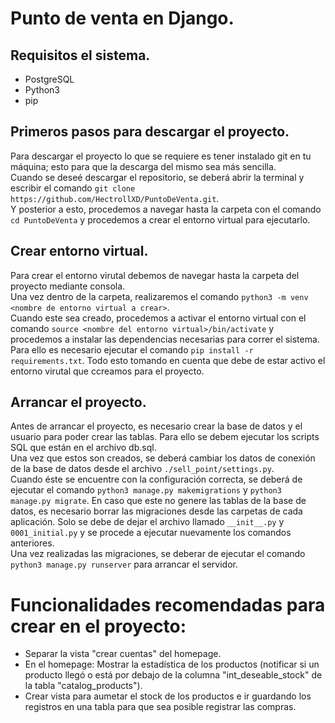 # Punto de venta en Django.


## Requisitos el sistema.

* PostgreSQL
* Python3
* pip


## Primeros pasos para descargar el proyecto.

Para descargar el proyecto lo que se requiere es tener instalado git en tu máquina; esto para que 
la descarga del mismo sea más sencilla.   
Cuando se deseé descargar el repositorio, se deberá abrir la terminal y escribir el comando 
`git clone https://github.com/HectrollXD/PuntoDeVenta.git`.   
Y posterior a esto, procedemos a navegar hasta la carpeta con el comando `cd PuntoDeVenta` y 
procedemos a crear el entorno virtual para ejecutarlo.


## Crear entorno virtual.

Para crear el entorno virutal debemos de navegar hasta la carpeta del proyecto mediante consola.   
Una vez dentro de la carpeta, realizaremos el comando 
`python3 -m venv <nombre de entorno virtual a crear>`.   
Cuando este sea creado, procedemos a activar el entorno virtual con el comando 
`source <nombre del entorno virtual>/bin/activate` y procedemos a instalar las dependencias 
necesarias para correr el sistema. Para ello es necesario ejecutar el comando 
`pip install -r requirements.txt`. Todo esto tomando en cuenta que debe de estar activo el entorno 
virutal que ccreamos para el proyecto.


## Arrancar el proyecto.

Antes de arrancar el proyecto, es necesario crear la base de datos y el usuario para poder 
crear las tablas. Para ello se debem ejecutar los scripts SQL que están en el archivo db.sql.  
Una vez que estos son creados, se deberá cambiar los datos de conexión de la base de datos desde el 
archivo `./sell_point/settings.py`.   
Cuando éste se encuentre con la configuración correcta, se deberá de ejecutar el comando 
`python3 manage.py makemigrations` y `python3 manage.py migrate`. En caso que este no genere las 
tablas de la base de datos, es necesario borrar las migraciones desde las carpetas de cada 
aplicación. Solo se debe de dejar el archivo llamado `__init__.py` y `0001_initial.py` y se procede 
a ejecutar nuevamente los comandos anteriores.   
Una vez realizadas las migraciones, se deberar de ejecutar el comando `python3 manage.py runserver` 
para arrancar el servidor.


# Funcionalidades recomendadas para crear en el proyecto:
* Separar la vista "crear cuentas" del homepage.
* En el homepage: Mostrar la estadística de los productos (notificar si un producto llegó o está 
por debajo de la columna "int_deseable_stock" de la tabla "catalog_products").
* Crear vista para aumetar el stock de los productos e ir guardando los registros en una tabla para 
que sea posible registrar las compras.